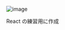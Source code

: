 ![image](https://user-images.githubusercontent.com/2506170/213964148-2e604add-ffc0-4e3d-8b1d-6142ded2be5e.png)

React の練習用に作成

